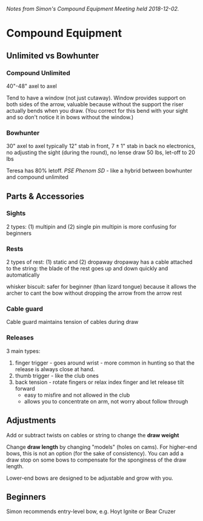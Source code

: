 *Notes from Simon's Compound Equipment Meeting held 2018-12-02.*
# Compound Equipment

## Unlimited vs Bowhunter
### Compound Unlimited
40"-48" axel to axel

Tend to have a window (not just cutaway). Window provides support on both sides of the arrow, valuable because without the support the riser actually bends when you draw. (You correct for this bend with your sight and so don't notice it in bows without the window.)

### Bowhunter
30" axel to axel
typically $12$" stab in front, $7 \pm 1$" stab in back
no electronics, no adjusting the sight (during the round), no lense
draw 50 lbs, let-off to 20 lbs

Teresa has 80% letoff. *PSE Phenom SD* - like a hybrid between bowhunter and compound unlimited

## Parts & Accessories
### Sights
2 types: (1) multipin and (2) single pin
multipin is more confusing for beginners
### Rests
2 types of rest: (1) static and (2) dropaway
dropaway has a cable attached to the string: the blade of the rest goes up and down quickly and automatically

whisker biscuit: safer for beginner (than lizard tongue) because it allows the archer to cant the bow without dropping the arrow from the arrow rest
### Cable guard
Cable guard maintains tension of cables during draw
### Releases
3 main types:
1. finger trigger - goes around wrist - more common in hunting so that the release is always close at hand.
2. thumb trigger - like the club ones
3. back tension - rotate fingers or relax index finger and let release tilt forward
	- easy to misfire and not allowed in the club
	- allows you to concentrate on arm, not worry about follow through 

## Adjustments
Add or subtract twists on cables or string to change the **draw weight**

Change **draw length** by changing "models" (holes on cams). For higher-end bows, this is not an option (for the sake of consistency). You can add a draw stop on some bows to compensate for the sponginess of the draw length.

Lower-end bows are designed to be adjustable and grow with you.

## Beginners
Simon recommends entry-level bow, e.g. Hoyt Ignite or Bear Cruzer
<!--stackedit_data:
eyJoaXN0b3J5IjpbLTEwNTI2MzA3OTJdfQ==
-->